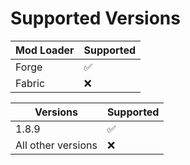 # Supported Versions


| Mod Loader | Supported          |
| ------- | ------------------ |
| Forge  | :white_check_mark: |
| Fabric | :x:                |


| Versions | Supported          |
| ------- | ------------------ |
| 1.8.9| :white_check_mark: |
| All other versions| :x:                |
